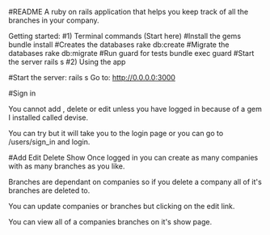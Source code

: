#README
A ruby on rails application that helps you keep track of all the branches in your company.

Getting started:
#1) Terminal commands (Start here)
#Install the  gems
bundle install
#Creates the  databases
rake db:create
#Migrate the databases
rake db:migrate
#Run guard for tests
bundle exec guard
#Start the server
rails s
#2) Using the app

#Start the server:
rails s
Go to:
http://0.0.0.0:3000

#Sign in

You cannot add , delete or edit unless you have logged in because of a gem I installed called devise.

You can try but it will take you to the login page or you can go to /users/sign_in and login.

#Add Edit Delete Show
Once logged in you can create as many companies with as many branches as you like.

Branches are dependant on companies so if you delete a company all of it's branches are deleted to. 

You can update companies or branches but clicking on the edit link.

You can view all of a companies branches on it's show page.
